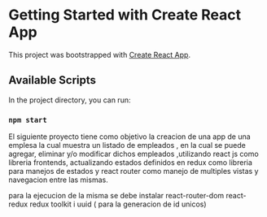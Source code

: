 # Getting Started with Create React App

This project was bootstrapped with [Create React App](https://github.com/facebook/create-react-app).

## Available Scripts

In the project directory, you can run:

### `npm start`

El siguiente proyecto tiene como objetivo la creacion de  una app de una emplesa la cual muestra un listado de empleados , en la cual se puede agregar, eliminar y/o modificar dichos empleados ,utilizando react js como libreria frontends, actualizando estados definidos en redux como libreria para manejos de estados y react router como manejo de multiples vistas y navegacion entre las mismas.

 para la ejecucion de la misma se debe instalar
 react-router-dom
 react- redux
 redux toolkit
 i uuid ( para la generacion de id unicos)
